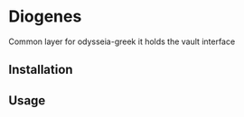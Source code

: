 # Diogenes 

Common layer for odysseia-greek it holds the vault interface


## Installation

## Usage